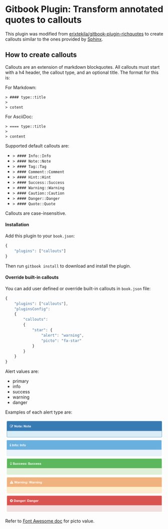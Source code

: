 # Gitbook Plugin: Transform annotated quotes to callouts

This plugin was modified from [erixtekila/gitbook-plugin-richquotes](https://github.com/erixtekila/gitbook-plugin-richquotes) to create callouts similar to the ones provided by [Sphinx](http://www.sphinx-doc.org/).

## How to create callouts

Callouts are an extension of markdown blockquotes. All callouts must start with a h4 header, the callout type, and an optional title. The format for this is:

For Markdown:

```
> #### type::title
>
> cotent
```

For AsciiDoc:

```
> ==== type::title
> 
> content
```

Supported default callouts are:

- `> #### Info::Info`
- `> #### Note::Note`
- `> #### Tag::Tag`
- `> #### Comment::Comment`
- `> #### Hint::Hint`
- `> #### Success::Success`
- `> #### Warning::Warning`
- `> #### Caution::Caution`
- `> #### Danger::Danger`
- `> #### Quote::Quote`

Callouts are case-insensitive.

#### Installation

Add this plugin to your `book.json`:

```js
{
	"plugins": ["callouts"]
}
```

Then run `gitbook install` to download and install the plugin.

#### Override built-in callouts

You can add user defined or override built-in callouts in `book.json` file:

```js
{
	"plugins": ["callouts"],
	"pluginsConfig":
	{
		"callouts":
		{
			"star": {
				"alert": "warning",
				"picto": "fa-star"
			}
		}
	}
}
```

Alert values are:
* primary
* info
* success
* warning
* danger

Examples of each alert type are:

![Examples](examples.png)

Refer to [Font Awesome doc](http://fortawesome.github.io/Font-Awesome/icons/) for picto value.
